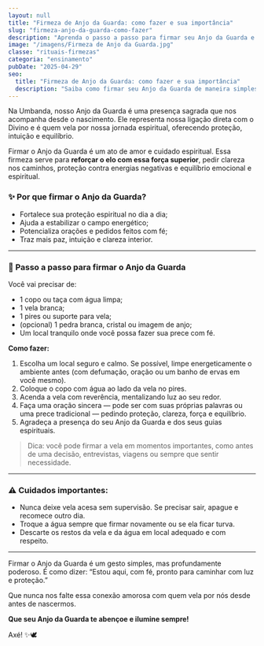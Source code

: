 ```yaml
---
layout: null
title: "Firmeza de Anjo da Guarda: como fazer e sua importância"
slug: "firmeza-anjo-da-guarda-como-fazer"
description: "Aprenda o passo a passo para firmar seu Anjo da Guarda e fortalecer sua proteção espiritual."
image: "/imagens/Firmeza de Anjo da Guarda.jpg"
classe: "rituais-firmezas"
categoria: "ensinamento"
pubDate: "2025-04-29"
seo:
  title: "Firmeza de Anjo da Guarda: como fazer e sua importância"
  description: "Saiba como firmar seu Anjo da Guarda de maneira simples e com fé, fortalecendo sua proteção e conexão espiritual."
---
```


Na Umbanda, nosso Anjo da Guarda é uma presença sagrada que nos acompanha desde o nascimento. Ele representa nossa ligação direta com o Divino e é quem vela por nossa jornada espiritual, oferecendo proteção, intuição e equilíbrio.

Firmar o Anjo da Guarda é um ato de amor e cuidado espiritual. Essa firmeza serve para **reforçar o elo com essa força superior**, pedir clareza nos caminhos, proteção contra energias negativas e equilíbrio emocional e espiritual.

### ✨ Por que firmar o Anjo da Guarda?

- Fortalece sua proteção espiritual no dia a dia;
- Ajuda a estabilizar o campo energético;
- Potencializa orações e pedidos feitos com fé;
- Traz mais paz, intuição e clareza interior.

---

### 🌿 Passo a passo para firmar o Anjo da Guarda

Você vai precisar de:

- 1 copo ou taça com água limpa;
- 1 vela branca;
- 1 pires ou suporte para vela;
- (opcional) 1 pedra branca, cristal ou imagem de anjo;
- Um local tranquilo onde você possa fazer sua prece com fé.

**Como fazer:**

1. Escolha um local seguro e calmo. Se possível, limpe energeticamente o ambiente antes (com defumação, oração ou um banho de ervas em você mesmo).
2. Coloque o copo com água ao lado da vela no pires.
3. Acenda a vela com reverência, mentalizando luz ao seu redor.
4. Faça uma oração sincera — pode ser com suas próprias palavras ou uma prece tradicional — pedindo proteção, clareza, força e equilíbrio.
5. Agradeça a presença do seu Anjo da Guarda e dos seus guias espirituais.

> Dica: você pode firmar a vela em momentos importantes, como antes de uma decisão, entrevistas, viagens ou sempre que sentir necessidade.

---

### ⚠️ Cuidados importantes:

- Nunca deixe vela acesa sem supervisão. Se precisar sair, apague e recomece outro dia.
- Troque a água sempre que firmar novamente ou se ela ficar turva.
- Descarte os restos da vela e da água em local adequado e com respeito.

---

Firmar o Anjo da Guarda é um gesto simples, mas profundamente poderoso. É como dizer: “Estou aqui, com fé, pronto para caminhar com luz e proteção.”

Que nunca nos falte essa conexão amorosa com quem vela por nós desde antes de nascermos.

**Que seu Anjo da Guarda te abençoe e ilumine sempre!**

Axé! ✨🕊️

